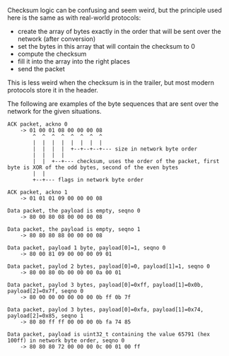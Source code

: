 Checksum logic can be confusing and seem weird, but the principle used here is the same as with real-world protocols:
- create the array of bytes exactly in the order that will be sent over the network (after conversion)
- set the bytes in this array that will contain the checksum to 0
- compute the checksum
- fill it into the array into the right places
- send the packet

This is less weird when the checksum is in the trailer, but most modern protocols store it in the header.

The following are examples of the byte sequences that are sent over the network for the given situations.

```
ACK packet, ackno 0
    -> 01 00 01 08 00 00 00 08
        ^  ^  ^  ^  ^  ^  ^  ^
        |  |  |  |  |  |  |  |
        |  |  |  |  +--+--+--+--- size in network byte order
        |  |  |  |
        |  |  +--+--- checksum, uses the order of the packet, first byte is XOR of the odd bytes, second of the even bytes
        |  |
        +--+--- flags in network byte order

ACK packet, ackno 1
    -> 01 01 01 09 00 00 00 08

Data packet, the payload is empty, seqno 0
    -> 80 00 80 08 00 00 00 08

Data packet, the payload is empty, seqno 1
    -> 80 80 80 88 00 00 00 08

Data packet, payload 1 byte, payload[0]=1, seqno 0
    -> 80 00 81 09 00 00 00 09 01

Data packet, paylod 2 bytes, payload[0]=0, payload[1]=1, seqno 0
    -> 80 00 80 0b 00 00 00 0a 00 01

Data packet, paylod 3 bytes, payload[0]=0xff, payload[1]=0x0b, payload[2]=0x7f, seqno 0
    -> 80 00 00 00 00 00 00 0b ff 0b 7f

Data packet, paylod 3 bytes, payload[0]=0xfa, payload[1]=0x74, payload[2]=0x85, seqno 1
    -> 80 80 ff ff 00 00 00 0b fa 74 85

Data packet, payload is uint32_t containing the value 65791 (hex 100ff) in network byte order, seqno 0
    -> 80 80 80 72 00 00 00 0c 00 01 00 ff
```
